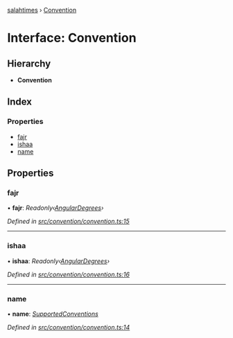 [salahtimes](../README.md) › [Convention](convention.md)

# Interface: Convention

## Hierarchy

* **Convention**

## Index

### Properties

* [fajr](convention.md#fajr)
* [ishaa](convention.md#ishaa)
* [name](convention.md#name)

## Properties

###  fajr

• **fajr**: *Readonly‹[AngularDegrees](angulardegrees.md)›*

*Defined in [src/convention/convention.ts:15](https://github.com/doniseferi/salahtimes/blob/9951c22/src/convention/convention.ts#L15)*

___

###  ishaa

• **ishaa**: *Readonly‹[AngularDegrees](angulardegrees.md)›*

*Defined in [src/convention/convention.ts:16](https://github.com/doniseferi/salahtimes/blob/9951c22/src/convention/convention.ts#L16)*

___

###  name

• **name**: *[SupportedConventions](../README.md#supportedconventions)*

*Defined in [src/convention/convention.ts:14](https://github.com/doniseferi/salahtimes/blob/9951c22/src/convention/convention.ts#L14)*
